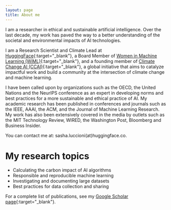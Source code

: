 ```yaml
---
layout: page
title: About me
---
```


I am a researcher in ethical and sustainable artificial intelligence. Over the last decade, my work has paved the way to a better understanding of the societal and environmental impacts of AI technologies.

I am a Research Scientist and Climate Lead at [HuggingFace](https://huggingface.co/){:target="_blank"}, a Board Member of [Women in Machine Learning (WiML)](wimlworkshop.org/){:target="_blank"}, and a founding member of [Climate Change AI (CCAI)](https://www.climatechange.ai/){:target="_blank"}, a global initiative that aims to catalyze impactful work and build a community at the intersection of climate change and machine learning.

I have been called upon by organizations such as the OECD, the United Nations and the NeurIPS conference as an expert in developing norms and best practices for a more sustainable and ethical practice of AI. My academic research has been published in conferences and journals  such as the IEEE, AAAI, the ACM, and the Journal of Machine Learning Research. My work has also been extensively covered in the media by outlets such as the MIT Technology Review, WIRED, the Washington Post, Bloomberg and Business Insider.

You can contact me at: sasha.luccioni(at)huggingface.co.


My research topics
======

* Calculating the carbon impact of AI algorithms
* Responsible and reproducible machine learning
* Investigating and documenting large datasets
* Best practices for data collection and sharing

For a complete list of publications, see my [Google Scholar page](https://scholar.google.ca/citations?user=nP8cwkIAAAAJ){:target="_blank"}.
